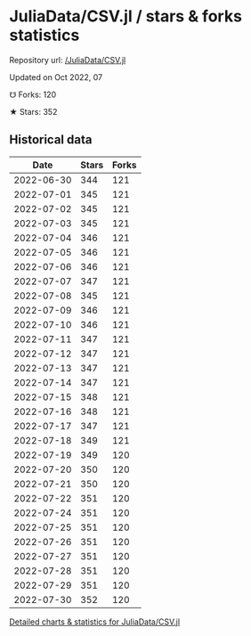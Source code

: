# JuliaData/CSV.jl / stars & forks statistics

Repository url: [/JuliaData/CSV.jl](https://github.com/JuliaData/CSV.jl)

Updated on Oct 2022, 07

☋ Forks: 120

★ Stars: 352

## Historical data
| Date | Stars | Forks |
|------|-------|-------|
| 2022-06-30 | 344 | 121 | 
| 2022-07-01 | 345 | 121 | 
| 2022-07-02 | 345 | 121 | 
| 2022-07-03 | 345 | 121 | 
| 2022-07-04 | 346 | 121 | 
| 2022-07-05 | 346 | 121 | 
| 2022-07-06 | 346 | 121 | 
| 2022-07-07 | 347 | 121 | 
| 2022-07-08 | 345 | 121 | 
| 2022-07-09 | 346 | 121 | 
| 2022-07-10 | 346 | 121 | 
| 2022-07-11 | 347 | 121 | 
| 2022-07-12 | 347 | 121 | 
| 2022-07-13 | 347 | 121 | 
| 2022-07-14 | 347 | 121 | 
| 2022-07-15 | 348 | 121 | 
| 2022-07-16 | 348 | 121 | 
| 2022-07-17 | 347 | 121 | 
| 2022-07-18 | 349 | 121 | 
| 2022-07-19 | 349 | 120 | 
| 2022-07-20 | 350 | 120 | 
| 2022-07-21 | 350 | 120 | 
| 2022-07-22 | 351 | 120 | 
| 2022-07-24 | 351 | 120 | 
| 2022-07-25 | 351 | 120 | 
| 2022-07-26 | 351 | 120 | 
| 2022-07-27 | 351 | 120 | 
| 2022-07-28 | 351 | 120 | 
| 2022-07-29 | 351 | 120 | 
| 2022-07-30 | 352 | 120 | 


[Detailed charts & statistics for JuliaData/CSV.jl](https://reviewgithub.com/rep/JuliaData/CSV.jl)
